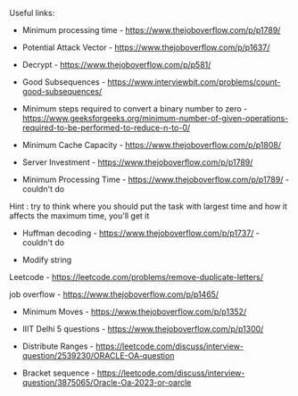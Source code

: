 Useful links:

- Minimum processing time - https://www.thejoboverflow.com/p/p1789/

- Potential Attack Vector - https://www.thejoboverflow.com/p/p1637/

- Decrypt - https://www.thejoboverflow.com/p/p581/

- Good Subsequences - https://www.interviewbit.com/problems/count-good-subsequences/

- Minimum steps required to convert a binary number to zero - https://www.geeksforgeeks.org/minimum-number-of-given-operations-required-to-be-performed-to-reduce-n-to-0/

- Minimum Cache Capacity - https://www.thejoboverflow.com/p/p1808/

- Server Investment - https://www.thejoboverflow.com/p/p1789/

- Minimum Processing Time - https://www.thejoboverflow.com/p/p1789/ - couldn't do

Hint : try to think where you should put the task with largest time and how it affects the maximum time, you'll get it

- Huffman decoding - https://www.thejoboverflow.com/p/p1737/ - couldn't do

- Modify string 

Leetcode - https://leetcode.com/problems/remove-duplicate-letters/

job overflow - https://www.thejoboverflow.com/p/p1465/

- Minimum Moves - https://www.thejoboverflow.com/p/p1352/

- IIIT Delhi 5 questions - https://www.thejoboverflow.com/p/p1300/

- Distribute Ranges - https://leetcode.com/discuss/interview-question/2539230/ORACLE-OA-question

- Bracket sequence - https://leetcode.com/discuss/interview-question/3875065/Oracle-Oa-2023-or-oarcle

